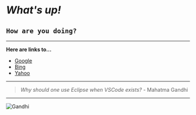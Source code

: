 # *What's up!*
## `How are you doing?`
---
**Here are links to...**
- [Google](https://www.google.com)
- [Bing](https://www.bing.com)
- [Yahoo](https://www.yahoo.com)

---
> *Why should one use Eclipse when VSCode exists?* - Mahatma Gandhi
---
![Gandhi](https://upload.wikimedia.org/wikipedia/commons/thumb/d/d1/Portrait_Gandhi.jpg/682px-Portrait_Gandhi.jpg)
